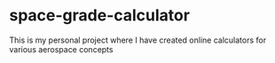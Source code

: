 # space-grade-calculator
This is my personal project where I have created online calculators for various aerospace concepts
